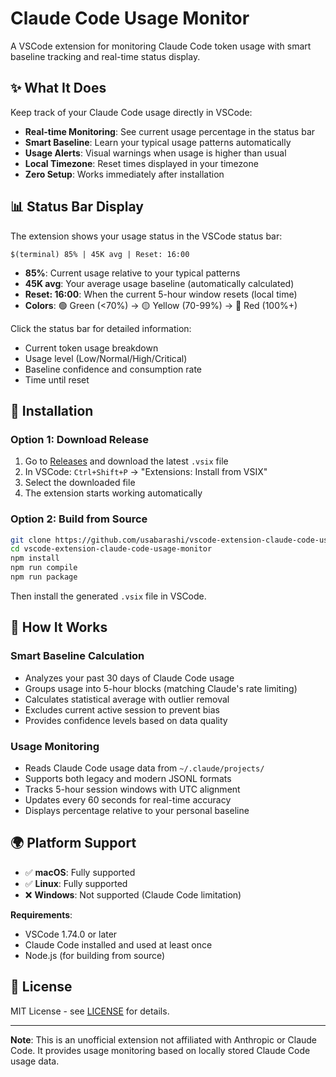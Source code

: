 # Claude Code Usage Monitor

A VSCode extension for monitoring Claude Code token usage with smart baseline tracking and real-time status display.

## ✨ What It Does

Keep track of your Claude Code usage directly in VSCode:
- **Real-time Monitoring**: See current usage percentage in the status bar
- **Smart Baseline**: Learn your typical usage patterns automatically
- **Usage Alerts**: Visual warnings when usage is higher than usual
- **Local Timezone**: Reset times displayed in your timezone
- **Zero Setup**: Works immediately after installation

## 📊 Status Bar Display

The extension shows your usage status in the VSCode status bar:

```
$(terminal) 85% | 45K avg | Reset: 16:00
```

- **85%**: Current usage relative to your typical patterns
- **45K avg**: Your average usage baseline (automatically calculated)
- **Reset: 16:00**: When the current 5-hour window resets (local time)
- **Colors**: 🟢 Green (<70%) → 🟡 Yellow (70-99%) → 🔴 Red (100%+)

Click the status bar for detailed information:
- Current token usage breakdown
- Usage level (Low/Normal/High/Critical)
- Baseline confidence and consumption rate
- Time until reset

## 🚀 Installation

### Option 1: Download Release
1. Go to [Releases](../../releases) and download the latest `.vsix` file
2. In VSCode: `Ctrl+Shift+P` → "Extensions: Install from VSIX"
3. Select the downloaded file
4. The extension starts working automatically

### Option 2: Build from Source
```bash
git clone https://github.com/usabarashi/vscode-extension-claude-code-usage-monitor.git
cd vscode-extension-claude-code-usage-monitor
npm install
npm run compile
npm run package
```
Then install the generated `.vsix` file in VSCode.

## 🧠 How It Works

### Smart Baseline Calculation
- Analyzes your past 30 days of Claude Code usage
- Groups usage into 5-hour blocks (matching Claude's rate limiting)
- Calculates statistical average with outlier removal
- Excludes current active session to prevent bias
- Provides confidence levels based on data quality

### Usage Monitoring
- Reads Claude Code usage data from `~/.claude/projects/`
- Supports both legacy and modern JSONL formats
- Tracks 5-hour session windows with UTC alignment
- Updates every 60 seconds for real-time accuracy
- Displays percentage relative to your personal baseline

## 🌍 Platform Support

- ✅ **macOS**: Fully supported
- ✅ **Linux**: Fully supported
- ❌ **Windows**: Not supported (Claude Code limitation)

**Requirements**:
- VSCode 1.74.0 or later
- Claude Code installed and used at least once
- Node.js (for building from source)

## 📄 License

MIT License - see [LICENSE](LICENSE) for details.

---

**Note**: This is an unofficial extension not affiliated with Anthropic or Claude Code. It provides usage monitoring based on locally stored Claude Code usage data.
